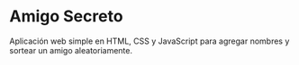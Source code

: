 # Amigo Secreto
Aplicación web simple en HTML, CSS y JavaScript para agregar nombres y sortear un amigo aleatoriamente.
